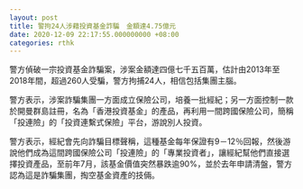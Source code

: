 ```yaml
---
layout: post
title: 警拘24人涉藉投資基金詐騙　金額達4.75億元
date: 2020-12-09 22:17:55.000000000 +08:00
categories: rthk
---
```


警方偵破一宗投資基金詐騙案，涉案金額達四億七千五百萬，估計由2013年至2018年間，超過260人受騙，警方拘捕24人，相信包括集團主腦。

警方表示，涉案詐騙集團一方面成立保險公司，培養一批經紀；另一方面控制一款於開曼群島註冊，名為「香港投資基金」的產品，再利用一間跨國保險公司，簡稱「投連險」的「投資連繫式保險」平台，游說別人投資。

警方表示，經紀會先向詐騙目標聲稱，這種基金每年保證有9－12％回報，然後游說他們成為這間跨國保險公司「投連險」的「專業投資者」，讓經紀幫他們直接選擇投資產品，至前年7月，該基金價值突然暴跌逾90%，並於去年申請清盤，警方認為這是詐騙集團，掏空基金資產的技倆。
